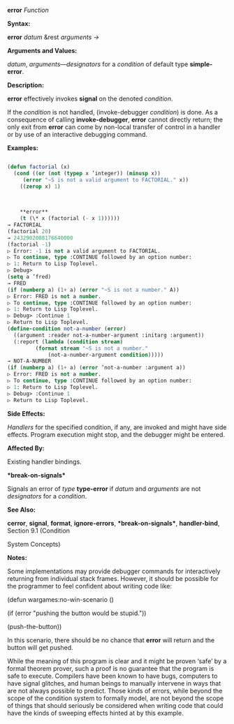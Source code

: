 **error** *Function* 



**Syntax:** 



**error** *datum* &amp;rest *arguments →* 



**Arguments and Values:** 



*datum*, *arguments*—*designators* for a *condition* of default type **simple-error**. 



**Description:** 



**error** effectively invokes **signal** on the denoted *condition*. 



If the *condition* is not handled, (invoke-debugger *condition*) is done. As a consequence of calling **invoke-debugger**, **error** cannot directly return; the only exit from **error** can come by non-local transfer of control in a handler or by use of an interactive debugging command. 



**Examples:**
```lisp

(defun factorial (x) 
  (cond ((or (not (typep x ’integer)) (minusp x)) 
	 (error "~S is not a valid argument to FACTORIAL." x)) 
	((zerop x) 1) 

	
	
	**error** 
	(t (\* x (factorial (- x 1)))))) 
→ FACTORIAL 
(factorial 20) 
→ 2432902008176640000 
(factorial -1) 
▷ Error: -1 is not a valid argument to FACTORIAL. 
▷ To continue, type :CONTINUE followed by an option number: 
▷ 1: Return to Lisp Toplevel. 
▷ Debug> 
(setq a ’fred) 
→ FRED 
(if (numberp a) (1+ a) (error "~S is not a number." A)) 
▷ Error: FRED is not a number. 
▷ To continue, type :CONTINUE followed by an option number: 
▷ 1: Return to Lisp Toplevel. 
▷ Debug> :Continue 1 
▷ Return to Lisp Toplevel. 
(define-condition not-a-number (error) 
  ((argument :reader not-a-number-argument :initarg :argument)) 
  (:report (lambda (condition stream) 
	     (format stream "~S is not a number." 
		     (not-a-number-argument condition))))) 
→ NOT-A-NUMBER 
(if (numberp a) (1+ a) (error ’not-a-number :argument a)) 
▷ Error: FRED is not a number. 
▷ To continue, type :CONTINUE followed by an option number: 
▷ 1: Return to Lisp Toplevel. 
▷ Debug> :Continue 1 
▷ Return to Lisp Toplevel. 

```
**Side Effects:** 



*Handlers* for the specified condition, if any, are invoked and might have side effects. Program execution might stop, and the debugger might be entered. 



**Affected By:** 



Existing handler bindings. 



**\*break-on-signals\*** 



Signals an error of *type* **type-error** if *datum* and *arguments* are not *designators* for a *condition*. 



**See Also:** 



**cerror**, **signal**, **format**, **ignore-errors**, **\*break-on-signals\***, **handler-bind**, Section 9.1 (Condition 



 



 



System Concepts) 



**Notes:** 



Some implementations may provide debugger commands for interactively returning from individual stack frames. However, it should be possible for the programmer to feel confident about writing code like: 



(defun wargames:no-win-scenario () 



(if (error "pushing the button would be stupid.")) 



(push-the-button)) 



In this scenario, there should be no chance that **error** will return and the button will get pushed. 



While the meaning of this program is clear and it might be proven ‘safe’ by a formal theorem prover, such a proof is no guarantee that the program is safe to execute. Compilers have been known to have bugs, computers to have signal glitches, and human beings to manually intervene in ways that are not always possible to predict. Those kinds of errors, while beyond the scope of the condition system to formally model, are not beyond the scope of things that should seriously be considered when writing code that could have the kinds of sweeping effects hinted at by this example. 



